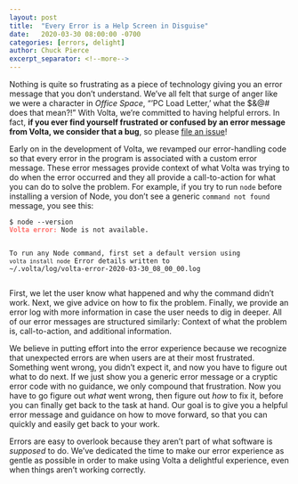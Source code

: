 ```yaml
---
layout: post
title:  "Every Error is a Help Screen in Disguise"
date:   2020-03-30 08:00:00 -0700
categories: [errors, delight]
author: Chuck Pierce
excerpt_separator: <!--more-->
---
```


Nothing is quite so frustrating as a piece of technology giving you an error message that you don’t understand. We’ve all felt that surge of anger like we were a character in _Office Space_, “’PC Load Letter,’ what the $&@# does that mean?!” With Volta, we’re committed to having helpful errors. In fact, **if you ever find yourself frustrated or confused by an error message from Volta, we consider that a bug**, so please [file an issue](https://github.com/volta-cli/volta/issues/new)!
<!--more-->

Early on in the development of Volta, we revamped our error-handling code so that every error in the program is associated with a custom error message. These error messages provide context of what Volta was trying to do when the error occurred and they all provide a call-to-action for what you can do to solve the problem. For example, if you try to run `node` before installing a version of Node, you don’t see a generic `command not found` message, you see this:

<div class="highlighter-rouge">
  <div class="highlight">
    <pre class="highlight"><code>$ node --version
<span style="color: #FF6D67; font-weight: bold;">Volta error:</span> Node is not available.

To run any Node command, first set a default version using `volta install node`
Error details written to ~/.volta/log/volta-error-2020-03-30_08_00_00.log</code></pre>
  </div>
</div>

First, we let the user know what happened and why the command didn’t work. Next, we give advice on how to fix the problem. Finally, we provide an error log with more information in case the user needs to dig in deeper. All of our error messages are structured similarly: Context of what the problem is, call-to-action, and additional information.

We believe in putting effort into the error experience because we recognize that unexpected errors are when users are at their most frustrated. Something went wrong, you didn’t expect it, and now you have to figure out what to do next. If we just show you a generic error message or a cryptic error code with no guidance, we only compound that frustration. Now you have to go figure out _what_ went wrong, then figure out _how_ to fix it, before you can finally get back to the task at hand. Our goal is to give you a helpful error message and guidance on how to move forward, so that you can quickly and easily get back to your work.

Errors are easy to overlook because they aren’t part of what software is _supposed_ to do. We’ve dedicated the time to make our error experience as gentle as possible in order to make using Volta a delightful experience, even when things aren’t working correctly.
